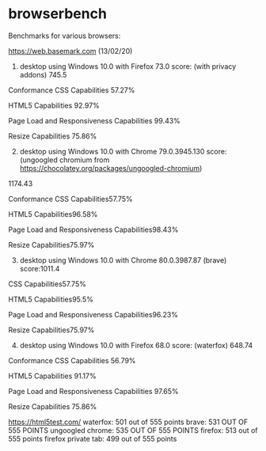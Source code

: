 # browserbench

Benchmarks for various browsers:

https://web.basemark.com (13/02/20)

1) desktop using Windows 10.0 with Firefox 73.0 score: (with privacy addons)
745.5

Conformance
CSS Capabilities
57.27%

HTML5 Capabilities
92.97%

Page Load and Responsiveness Capabilities
99.43%

Resize Capabilities
75.86%


2) desktop using Windows 10.0 with Chrome 79.0.3945.130 score: (ungoogled chromium from https://chocolatey.org/packages/ungoogled-chromium)

1174.43

Conformance
CSS Capabilities57.75%

HTML5 Capabilities96.58%

Page Load and Responsiveness Capabilities98.43%

Resize Capabilities75.97%


3) desktop using Windows 10.0 with Chrome 80.0.3987.87 (brave) score:1011.4 

CSS Capabilities57.75%

HTML5 Capabilities95.5%

Page Load and Responsiveness Capabilities96.23%

Resize Capabilities75.97%

4) desktop using Windows 10.0 with Firefox 68.0 score: (waterfox)
648.74

Conformance
CSS Capabilities
56.79%

HTML5 Capabilities
91.17%

Page Load and Responsiveness Capabilities
97.65%

Resize Capabilities
75.86%

https://html5test.com/
waterfox: 501 out of 555 points
brave: 531 OUT OF 555 POINTS
ungoogled chrome: 535 OUT OF 555 POINTS
firefox: 513 out of 555 points
firefox private tab: 499 out of 555 points





